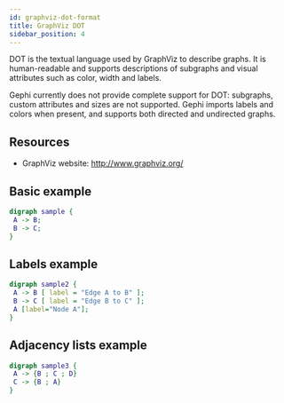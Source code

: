 ```yaml
---
id: graphviz-dot-format
title: GraphViz DOT
sidebar_position: 4
---
```


DOT is the textual language used by GraphViz to describe graphs. It is human-readable and supports descriptions of subgraphs and visual attributes such as color, width and labels.

Gephi currently does not provide complete support for DOT: subgraphs, custom attributes and sizes are not supported. Gephi imports labels and colors when present, and supports both directed and undirected graphs.

## Resources

- GraphViz website: http://www.graphviz.org/

## Basic example

```dot
digraph sample {
 A -> B;
 B -> C;
}
```

## Labels example

```dot
digraph sample2 {
 A -> B [ label = "Edge A to B" ];
 B -> C [ label = "Edge B to C" ];
 A [label="Node A"];
}
```

## Adjacency lists example

```dot
digraph sample3 {
 A -> {B ; C ; D}
 C -> {B ; A}
}
```

